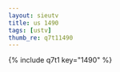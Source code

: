 ```yaml
--- 
layout: sieutv
title: us 1490
tags: [ustv]
thumb_re: q7t11490
---
```

{% include q7t1 key="1490" %} 
